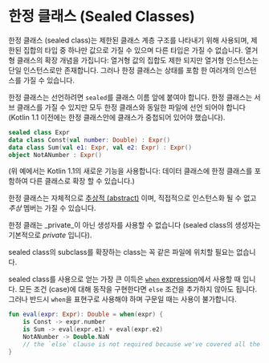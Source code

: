 # 한정 클래스 \(Sealed Classes\)

한정 클래스 \(sealed class\)는 제한된 클래스 계층 구조를 나타내기 위해 사용되며, 제한된 집합의 타입 중 하나만 값으로 가질 수 있으며 다른 타입은 가질 수 없습니다. 열거형 클래스의 확장 개념을 가집니다: 열거형 값의 집합도 제한 되지만 열거형 인스턴스는 단일 인스턴스로만 존재합니다. 그러나 한정 클래스는 상태를 포함 한 여러개의 인스턴스를 가질 수 있습니다.

한정 클래스는 선언하려면 `sealed`를 클래스 이름 앞에 붙여야 합니다. 한정 클래스는 서브 클래스를 가질 수 있지만 모두 한정 클래스와 동일한 파일에 선언 되어야 합니다 \(Kotlin 1.1 이전에는 한정 클래스안에 클래스가 중첩되어 있어야 했습니다\).

```kotlin
sealed class Expr
data class Const(val number: Double) : Expr()
data class Sum(val e1: Expr, val e2: Expr) : Expr()
object NotANumber : Expr()
```

\(위 예에서는 Kotlin 1.1의 새로운 기능을 사용합니다: 데이터 클래스에 한정 클래스를 포함하여 다른 클래스로 확장 할 수 있습니다.\)

한정 클래스는 자체적으로 [추상적 \(abstract\)](class-classes-and-inheritance.md#abstract-classes) 이며, 직접적으로 인스턴스화 될 수 없고 _추상_ 멤버는 가질 수 있습니다.

한정 클래는 _private_이 아닌 생성자를 사용할 수 없습니다 \(sealed class의 생성자는 기본적으로 _private_ 입니다\).

sealed class의 subclass를 확장하는 class는 꼭 같은 파일에 위치할 필요는 없습니다.

sealed class를 사용으로 얻는 가장 큰 이득은 [`when` expression](http://app.gitbook.com/@bbiguduk/s/kotlin/language-guide/basics/control-flow-if-when-for-while#when-expression)에서 사용할 때 입니다. 모든 조건 \(case\)에 대해 동작을 구현한다면 `else` 조건을 추가하지 않아도 됩니다. 그러나 반드시 `when`을 표현구로 사용해야 하며 구문일 때는 사용이 불가합니다.

```kotlin
fun eval(expr: Expr): Double = when(expr) {
    is Const -> expr.number
    is Sum -> eval(expr.e1) + eval(expr.e2)
    NotANumber -> Double.NaN
    // the `else` clause is not required because we've covered all the cases
}
```

